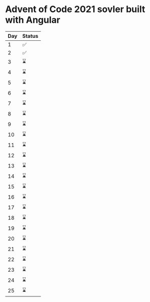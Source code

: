 

# Advent of Code 2021 sovler built with Angular

| Day | Status |
| --- | --- |
| 1 | :white_check_mark: |
| 2 | :white_check_mark: |
| 3 | :hourglass: |
| 4 | :hourglass: |
| 5 | :hourglass: |
| 6 | :hourglass: |
| 7 | :hourglass: |
| 8 | :hourglass: |
| 9 | :hourglass: |
| 10 | :hourglass: |
| 11 | :hourglass: |
| 12 | :hourglass: |
| 13 | :hourglass: |
| 14 | :hourglass: |
| 15 | :hourglass: |
| 16 | :hourglass: |
| 17 | :hourglass: |
| 18 | :hourglass: |
| 19 | :hourglass: |
| 20 | :hourglass: |
| 21 | :hourglass: |
| 22 | :hourglass: |
| 23 | :hourglass: |
| 24 | :hourglass: |
| 25 | :hourglass: |